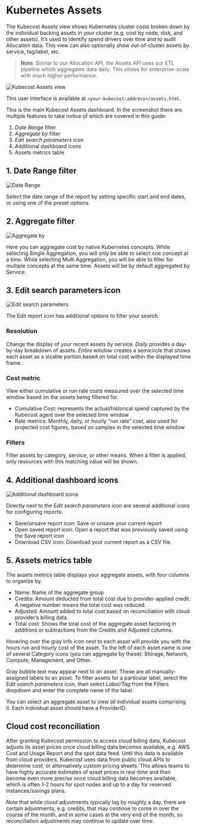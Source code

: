 Kubernetes Assets
======

The Kubecost Assets view shows Kubernetes cluster costs broken down by the individual backing assets in your cluster (e.g. cost by node, disk, and other assets). 
It’s used to identify spend drivers over time and to audit Allocation data. This view can also optionally show out-of-cluster assets by service, tag/label, etc.

> **Note**: Similar to our Allocation API, the Assets API uses our ETL pipeline which aggregates data daily. This allows for enterprise-scale with much higher performance.

![Kubecost Assets view](https://raw.githubusercontent.com/kubecost/docs/main/images/assets.PNG.png)

This user interface is available at `<your-kubecost-address>/assets.html`.

This is the main Kubecost Assets dashboard. In the screenshot there are multiple features to take notice of which are covered in this guide:

1. *Date Range* filter
2. *Aggregate by* filter
3. *Edit search parameters* icon
4. Additional dashboard icons
5. Assets metrics table

## 1. Date Range filter
![Date Range](https://raw.githubusercontent.com/kubecost/docs/main/images/assetsdate.PNG)

Select the date range of the report by setting specific start and end dates, or using one of the preset options.

## 2. Aggregate filter
![Aggregate by](https://raw.githubusercontent.com/kubecost/docs/main/images/assetsaggregateby.PNG)

Here you can aggregate cost by native Kubernetes concepts. While selecting Single Aggregation, you will only be able to select one concept at a time. While selecting Multi Aggregation, you will be able to filter for multiple concepts at the same time. Assets will be by default aggregated by Service.

## 3. Edit search parameters icon
![Edit search parameters](https://raw.githubusercontent.com/kubecost/docs/main/images/assetsfilter.PNG)

The Edit report icon has additional options to filter your search.

### Resolution
Change the display of your recent assets by service. *Daily* provides a day-by-day breakdown of assets. *Entire window* creates a semicircle that shows each asset as a sizable portion based on total cost within the displayed time frame.

### Cost metric
View either cumulative or run rate costs measured over the selected time window based on the assets being filtered for.

* Cumulative Cost: represents the actual/historical spend captured by the Kubecost agent over the selected time window
* Rate metrics: Monthly, daily, or hourly “run rate” cost, also used for projected cost figures, based on samples in the selected time window

### Filters
Filter assets by category, service, or other means. When a filter is applied, only resources with this matching value will be shown.

## 4. Additional dashboard icons
![Additional dashboard icons](https://raw.githubusercontent.com/kubecost/docs/main/images/assetsicons.PNG)

Directly next to the *Edit search parameters* icon are several additional icons for configuring reports:

* Save/unsave report icon: Save or unsave your current report
* Open saved report icon: Open a report that was previously saved using the Save report icon
* Download CSV icon: Download your current report as a CSV file

## 5. Assets metrics table
The assets metrics table displays your aggregate assets, with four columns to organize by.

* Name: Name of the aggregate group
* Credits: Amount deducted from total cost due to provider-applied credit. A negative number means the total cost was reduced.
* Adjusted: Amount added to total cost based on reconciliation with cloud provider’s billing data.
* Total cost: Shows the total cost of the aggregate asset factoring in additions or subtractions from the Credits and Adjusted columns.

Hovering over the gray info icon next to each asset will provide you with the hours run and hourly cost of the asset. To the left of each asset name is one of several Category icons (you can aggregate by these): Storage, Network, Compute, Management, and Other.

Gray bubble text may appear next to an asset. These are all manually-assigned labels to an asset. To filter assets for a particular label, select the *Edit search parameters* icon, then select *Label/Tag* from the Filters dropdown and enter the complete name of the label.

You can select an aggregate asset to view all individual assets comprising it. Each individual asset should have a ProviderID.

## Cloud cost reconciliation

After granting Kubecost permission to access cloud billing data, Kubecost adjusts its asset prices once cloud billing data becomes available, e.g. AWS Cost and Usage Report and the spot data feed. Until this data is available from cloud providers, Kubecost uses data from public cloud APIs to determine cost, or alternatively custom pricing sheets. This allows teams to have highly accurate estimates of asset prices in real-time and then become even more precise once cloud billing data becomes available, which is often 1-2 hours for spot nodes and up to a day for reserved instances/savings plans. 

Note that while cloud adjustments typically lag by roughly a day, there are certain adjustments, e.g. credits, that may continue to come in over the course of the month, and in some cases at the very end of the month, so reconciliation adjustments may continue to update over time.




<!--- {"article":"4407595924247","section":"4402829033367","permissiongroup":"1500001277122"} --->
